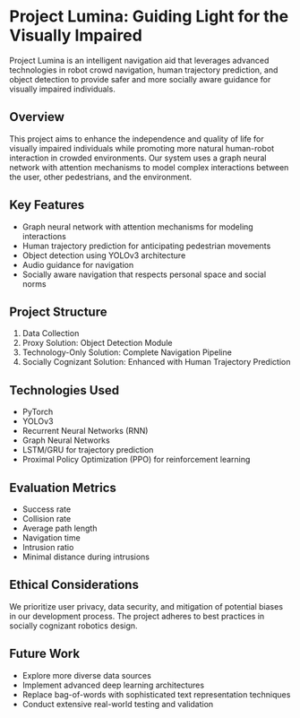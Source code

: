 # Project Lumina: Guiding Light for the Visually Impaired

Project Lumina is an intelligent navigation aid that leverages advanced technologies in robot crowd navigation, human trajectory prediction, and object detection to provide safer and more socially aware guidance for visually impaired individuals.

## Overview

This project aims to enhance the independence and quality of life for visually impaired individuals while promoting more natural human-robot interaction in crowded environments. Our system uses a graph neural network with attention mechanisms to model complex interactions between the user, other pedestrians, and the environment.

## Key Features

- Graph neural network with attention mechanisms for modeling interactions
- Human trajectory prediction for anticipating pedestrian movements
- Object detection using YOLOv3 architecture
- Audio guidance for navigation
- Socially aware navigation that respects personal space and social norms

## Project Structure

1. Data Collection
2. Proxy Solution: Object Detection Module
3. Technology-Only Solution: Complete Navigation Pipeline
4. Socially Cognizant Solution: Enhanced with Human Trajectory Prediction

## Technologies Used

- PyTorch
- YOLOv3
- Recurrent Neural Networks (RNN)
- Graph Neural Networks
- LSTM/GRU for trajectory prediction
- Proximal Policy Optimization (PPO) for reinforcement learning

## Evaluation Metrics

- Success rate
- Collision rate
- Average path length
- Navigation time
- Intrusion ratio
- Minimal distance during intrusions

## Ethical Considerations

We prioritize user privacy, data security, and mitigation of potential biases in our development process. The project adheres to best practices in socially cognizant robotics design.

## Future Work

- Explore more diverse data sources
- Implement advanced deep learning architectures
- Replace bag-of-words with sophisticated text representation techniques
- Conduct extensive real-world testing and validation
